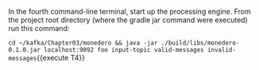 In the fourth command-line terminal, start up the processing engine. From the project root directory (where the gradle jar command were executed) run this command:

`cd ~/kafka/Chapter03/monedero && java -jar ./build/libs/monedero-0.1.0.jar localhost:9092 foo input-topic valid-messages invalid-messages`{{execute T4}} 